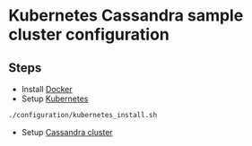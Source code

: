 # Kubernetes Cassandra sample cluster configuration

## Steps

 - Install [Docker](https://docs.docker.com/engine/installation/)
 - Setup [Kubernetes](http://kubernetes.io/docs/getting-started-guides/docker/)
  
 ```sh
 ./configuration/kubernetes_install.sh
``` 
 
 - Setup [Cassandra cluster](https://github.com/kubernetes/kubernetes/tree/release-1.2/examples/cassandra)